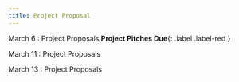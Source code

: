 ```yaml
---
title: Project Proposal 
---
```


March 6
: Project Proposals  **Project Pitches Due**{: .label .label-red }

March 11
: Project Proposals

March 13
: Project Proposals
